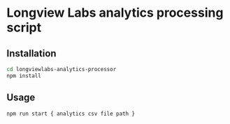 # Longview Labs analytics processing script

## Installation

```sh
cd longviewlabs-analytics-processor
npm install
```

## Usage

```sh
npm run start { analytics csv file path }
```
